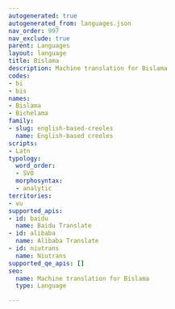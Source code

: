 ```yaml
---
autogenerated: true
autogenerated_from: languages.json
nav_order: 997
nav_exclude: true
parent: Languages
layout: language
title: Bislama
description: Machine translation for Bislama
codes:
- bi
- bis
names:
- Bislama
- Bichelama
family:
- slug: english-based-creoles
  name: English-based creoles
scripts:
- Latn
typology:
  word_order:
  - SVO
  morphosyntax:
  - analytic
territories:
- vu
supported_apis:
- id: baidu
  name: Baidu Translate
- id: alibaba
  name: Alibaba Translate
- id: niutrans
  name: Niutrans
supported_qe_apis: []
seo:
  name: Machine translation for Bislama
  type: Language

---
```


